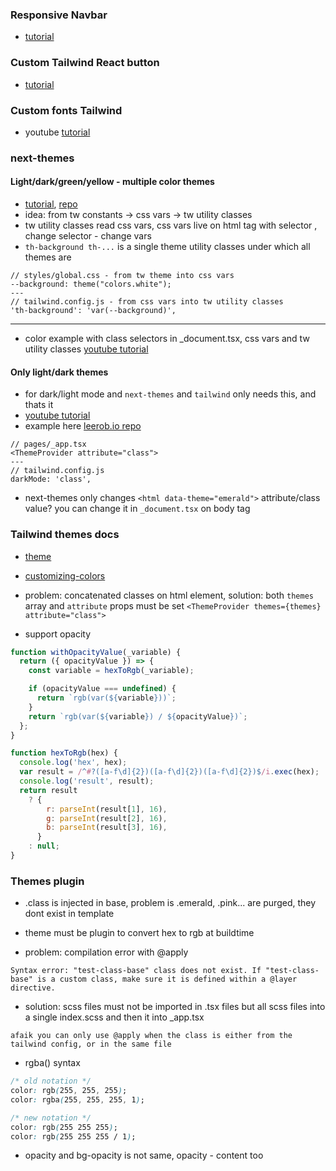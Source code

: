 ### Responsive Navbar

- [tutorial](https://www.notimedad.dev/responsive-navbar-tailwind-react/#Products)

### Custom Tailwind React button

- [tutorial](https://www.luckymedia.dev/blog/creating-a-reusable-button-component-with-react-and-tailwind)

### Custom fonts Tailwind

- youtube [tutorial](https://www.youtube.com/watch?v=sOnBG2wUm1s)

### next-themes

#### Light/dark/green/yellow - multiple color themes

- [tutorial](https://darrenwhite.dev/blog/nextjs-tailwindcss-theming), [repo](https://github.com/dwhiteGUK/dlw-nextjs-tailwindcss-theming)
- idea: from tw constants -> css vars -> tw utility classes
- tw utility classes read css vars, css vars live on html tag with selector <html attribute>, change selector - change vars
- `th-background th-...` is a single theme utility classes under which all themes are

```
// styles/global.css - from tw theme into css vars
--background: theme("colors.white");
---
// tailwind.config.js - from css vars into tw utility classes
'th-background': 'var(--background)',

```

---

- color example with class selectors in \_document.tsx, css vars and tw utility classes [youtube tutorial](https://www.youtube.com/watch?v=e6ExRHx9bo4)

#### Only light/dark themes

- for dark/light mode and `next-themes` and `tailwind` only needs this, and thats it
- [youtube tutorial](https://www.youtube.com/watch?v=1q5oOZE6o4c)
- example here [leerob.io repo](https://github.dev/leerob/leerob.io/)

```
// pages/_app.tsx
<ThemeProvider attribute="class">
---
// tailwind.config.js
darkMode: 'class',
```

- next-themes only changes `<html data-theme="emerald">` attribute/class value? you can change it in `_document.tsx` on body tag

### Tailwind themes docs

- [theme](https://tailwindcss.com/docs/theme)
- [customizing-colors](https://tailwindcss.com/docs/customizing-colors)
- problem: concatenated classes on html element, solution: both `themes` array and `attribute` props must be set `<ThemeProvider themes={themes} attribute="class">`

- support opacity

```js
function withOpacityValue(_variable) {
  return ({ opacityValue }) => {
    const variable = hexToRgb(_variable);

    if (opacityValue === undefined) {
      return `rgb(var(${variable}))`;
    }
    return `rgb(var(${variable}) / ${opacityValue})`;
  };
}

function hexToRgb(hex) {
  console.log('hex', hex);
  var result = /^#?([a-f\d]{2})([a-f\d]{2})([a-f\d]{2})$/i.exec(hex);
  console.log('result', result);
  return result
    ? {
        r: parseInt(result[1], 16),
        g: parseInt(result[2], 16),
        b: parseInt(result[3], 16),
      }
    : null;
}
```

### Themes plugin

- .class is injected in base, problem is .emerald, .pink... are purged, they dont exist in template
- theme must be plugin to convert hex to rgb at buildtime

- problem: compilation error with @apply

```
Syntax error: "test-class-base" class does not exist. If "test-class-base" is a custom class, make sure it is defined within a @layer directive.
```

- solution: scss files must not be imported in .tsx files but all scss files into a single index.scss and then it into \_app.tsx

```
afaik you can only use @apply when the class is either from the tailwind config, or in the same file
```

- rgba() syntax

```css
/* old notation */
color: rgb(255, 255, 255);
color: rgba(255, 255, 255, 1);

/* new notation */
color: rgb(255 255 255);
color: rgb(255 255 255 / 1);
```

- opacity and bg-opacity is not same, opacity - content too
